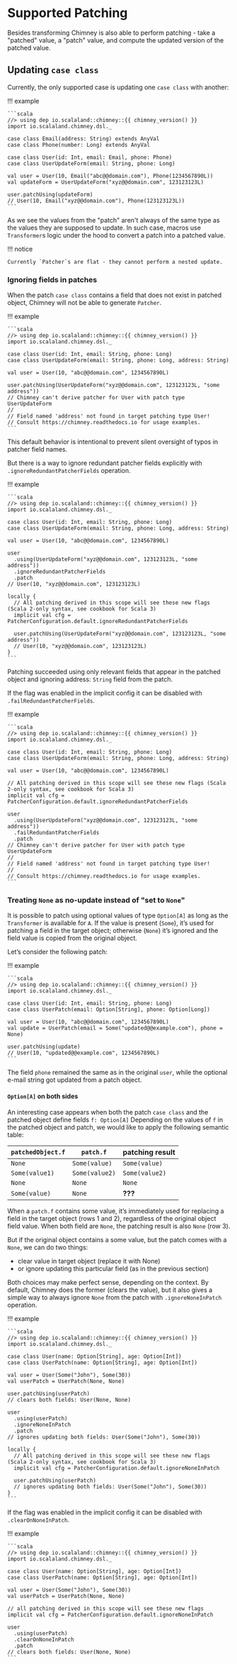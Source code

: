 # Supported Patching

Besides transforming Chimney is also able to perform patching - take a "patched" value, a "patch" value, and compute
the updated version of the patched value.

## Updating `case class`

Currently, the only supported case is updating one `case class` with another: 

!!! example

    ```scala
    //> using dep io.scalaland::chimney::{{ chimney_version() }}
    import io.scalaland.chimney.dsl._
    
    case class Email(address: String) extends AnyVal
    case class Phone(number: Long) extends AnyVal
    
    case class User(id: Int, email: Email, phone: Phone)
    case class UserUpdateForm(email: String, phone: Long)
    
    val user = User(10, Email("abc@@domain.com"), Phone(1234567890L))
    val updateForm = UserUpdateForm("xyz@@domain.com", 123123123L)
    
    user.patchUsing(updateForm)
    // User(10, Email("xyz@@domain.com"), Phone(123123123L))
    ```

As we see the values from the "patch" aren't always of the same type as the values they are supposed to update.
In such case, macros use `Transformer`s logic under the hood to convert a patch into a patched value. 

!!! notice

    Currently `Patcher`s are flat - they cannot perform a nested update. 

### Ignoring fields in patches

When the patch `case class` contains a field that does not exist in patched object, Chimney will not be able to generate
`Patcher`.

!!! example

    ```scala
    //> using dep io.scalaland::chimney::{{ chimney_version() }}
    import io.scalaland.chimney.dsl._
    
    case class User(id: Int, email: String, phone: Long)
    case class UserUpdateForm(email: String, phone: Long, address: String)
    
    val user = User(10, "abc@@domain.com", 1234567890L)
    
    user.patchUsing(UserUpdateForm("xyz@@domain.com", 123123123L, "some address"))
    // Chimney can't derive patcher for User with patch type UserUpdateForm
    // 
    // Field named 'address' not found in target patching type User!
    // Consult https://chimney.readthedocs.io for usage examples.
    ```

This default behavior is intentional to prevent silent oversight of typos in patcher field names.

But there is a way to ignore redundant patcher fields explicitly with `.ignoreRedundantPatcherFields` operation.

!!! example

    ```scala
    //> using dep io.scalaland::chimney::{{ chimney_version() }}
    import io.scalaland.chimney.dsl._
    
    case class User(id: Int, email: String, phone: Long)
    case class UserUpdateForm(email: String, phone: Long, address: String)
    
    val user = User(10, "abc@@domain.com", 1234567890L)

    user
      .using(UserUpdateForm("xyz@@domain.com", 123123123L, "some address"))
      .ignoreRedundantPatcherFields
      .patch
    // User(10, "xyz@@domain.com", 123123123L)
    
    locally {
      // All patching derived in this scope will see these new flags (Scala 2-only syntax, see cookbook for Scala 3)
      implicit val cfg = PatcherConfiguration.default.ignoreRedundantPatcherFields
      
      user.patchUsing(UserUpdateForm("xyz@@domain.com", 123123123L, "some address"))
      // User(10, "xyz@@domain.com", 123123123L)
    }
    ```

Patching succeeded using only relevant fields that appear in the patched object and ignoring address: `String` field 
from the patch.

If the flag was enabled in the implicit config it can be disabled with `.failRedundantPatcherFields`.

!!! example

    ```scala
    //> using dep io.scalaland::chimney::{{ chimney_version() }}
    import io.scalaland.chimney.dsl._

    case class User(id: Int, email: String, phone: Long)
    case class UserUpdateForm(email: String, phone: Long, address: String)
    
    val user = User(10, "abc@@domain.com", 1234567890L)
    
    // All patching derived in this scope will see these new flags (Scala 2-only syntax, see cookbook for Scala 3)
    implicit val cfg = PatcherConfiguration.default.ignoreRedundantPatcherFields
    
    user
      .using(UserUpdateForm("xyz@@domain.com", 123123123L, "some address"))
      .failRedundantPatcherFields
      .patch
    // Chimney can't derive patcher for User with patch type UserUpdateForm
    // 
    // Field named 'address' not found in target patching type User!
    //
    // Consult https://chimney.readthedocs.io for usage examples.
    ```

### Treating `None` as no-update instead of "set to `None`"

It is possible to patch using optional values of type `Option[A]` as long as the `Transformer` is available for `A`.
If the value is present (`Some`), it’s used for patching a field in the target object; otherwise (`None`) it’s ignored
and the field value is copied from the original object.

Let’s consider the following patch:

!!! example

    ```scala
    //> using dep io.scalaland::chimney::{{ chimney_version() }}
    import io.scalaland.chimney.dsl._
    
    case class User(id: Int, email: String, phone: Long)
    case class UserPatch(email: Option[String], phone: Option[Long])
    
    val user = User(10, "abc@@domain.com", 1234567890L)
    val update = UserPatch(email = Some("updated@@example.com"), phone = None)
    
    user.patchUsing(update)
    // User(10, "updated@@example.com", 1234567890L)
    ```

The field `phone` remained the same as in the original `user`, while the optional e-mail string got updated from
a patch object.

#### `Option[A]` on both sides

An interesting case appears when both the patch `case class` and the patched object define fields `f: Option[A]`
Depending on the values of `f` in the patched object and patch, we would like to apply the following semantic table:

| `patchedObject.f` | `patch.f`      | patching result |
|-------------------|----------------|-----------------|
| `None`            | `Some(value)`  | `Some(value)`   |
| `Some(value1)`    | `Some(value2)` | `Some(value2)`  |
| `None`            | `None`         | `None`          |
| `Some(value)`     | `None`         | **???**         |

When a `patch.f` contains some value, it’s immediately used for replacing a field in the target object (rows 1 and 2), 
regardless of the original object field value. When both field are `None`, the patching result is also `None` (row 3).

But if the original object contains a some value, but the patch comes with a `None`, we can do two things:

  - clear value in target object (replace it with None)
  - or ignore updating this particular field (as in the previous section)

Both choices may make perfect sense, depending on the context. By default, Chimney does the former (clears the value),
but it also gives a simple way to always ignore `None` from the patch with `.ignoreNoneInPatch` operation.

!!! example

    ```scala
    //> using dep io.scalaland::chimney::{{ chimney_version() }}
    import io.scalaland.chimney.dsl._
        
    case class User(name: Option[String], age: Option[Int])
    case class UserPatch(name: Option[String], age: Option[Int])
    
    val user = User(Some("John"), Some(30))
    val userPatch = UserPatch(None, None)
    
    user.patchUsing(userPatch)
    // clears both fields: User(None, None)
    
    user
      .using(userPatch)
      .ignoreNoneInPatch
      .patch
    // ignores updating both fields: User(Some("John"), Some(30))
    
    locally {
      // All patching derived in this scope will see these new flags (Scala 2-only syntax, see cookbook for Scala 3)
      implicit val cfg = PatcherConfiguration.default.ignoreNoneInPatch
      
      user.patchUsing(userPatch)
      // ignores updating both fields: User(Some("John"), Some(30))
    }
    ```

If the flag was enabled in the implicit config it can be disabled with `.clearOnNoneInPatch`.

!!! example

    ```scala
    //> using dep io.scalaland::chimney::{{ chimney_version() }}
    import io.scalaland.chimney.dsl._
        
    case class User(name: Option[String], age: Option[Int])
    case class UserPatch(name: Option[String], age: Option[Int])
    
    val user = User(Some("John"), Some(30))
    val userPatch = UserPatch(None, None)
    
    // all patching derived in this scope will see these new flags
    implicit val cfg = PatcherConfiguration.default.ignoreNoneInPatch
    
    user
      .using(userPatch)
      .clearOnNoneInPatch
      .patch
    // clears both fields: User(None, None)
    ```
 